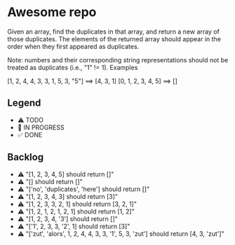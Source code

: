 # Awesome repo
Given an array, find the duplicates in that array, and return a new array of those duplicates. The elements of the returned array should appear in the order when they first appeared as duplicates.

Note: numbers and their corresponding string representations should not be treated as duplicates (i.e., "1" != 1).
Examples

[1, 2, 4, 4, 3, 3, 1, 5, 3, "5"]  ==>  [4, 3, 1]
[0, 1, 2, 3, 4, 5]                ==>  []


## Legend
- ⚠ TODO
- 🚧 IN PROGRESS
- ✅ DONE

## Backlog

- ⚠ "[1, 2, 3, 4, 5] should return []"
- ⚠ "[] should return []"
- ⚠ "['no', 'duplicates', 'here'] should return []"
- ⚠ "[1, 2, 3, 4, 3] should return [3]"
- ⚠ "[1, 2, 3, 3, 2, 1] should return [3, 2, 1]"
- ⚠ "[1, 2, 1, 2, 1, 2, 1] should return [1, 2]"
- ⚠ "[1, 2, 3, 4, '3'] should return []"
- ⚠ "['1', 2, 3, 3, '2', 1] should return [3]"
- ⚠ "['zut', 'alors', 1, 2, 4, 4, 3, 3, '1', 5, 3, 'zut'] should return [4, 3, 'zut']"
